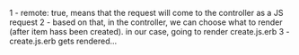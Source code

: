 1 - remote: true, means that the request will come to the controller as a JS request
2 - based on that, in the controller, we can choose what to render (after item hass been created). in our case, going to render create.js.erb
3 - create.js.erb gets rendered...
